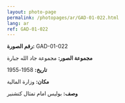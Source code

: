 ```yaml
---
layout: photo-page
permalink: /photopages/ar/GAD-01-022.html
lang: ar
ref: GAD-01-022
---
```


**رقم الصورة:** GAD-01-022  

**مجموعة الصور:** مجموعة جاد الله جبارة

**تاريخ:** 1958-1955

**مكان:** وزارة المالية

**وصف:** بوليس امام تمثال كتشنير

